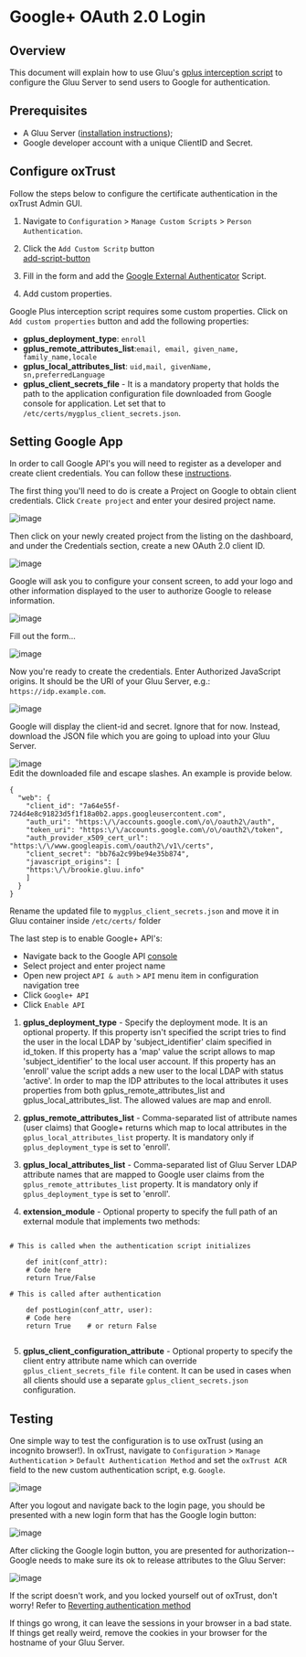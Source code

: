 # Google+ OAuth 2.0 Login

## Overview 
This document will explain how to use Gluu's 
[gplus interception script](https://raw.githubusercontent.com/GluuFederation/oxAuth/master/Server/integrations/gplus/GooglePlusExternalAuthenticator.py) to configure the Gluu Server to send users to Google for authentication. 

## Prerequisites
- A Gluu Server ([installation instructions](../installation-guide/index.md));
- Google developer account with a unique ClientID and Secret. 

## Configure oxTrust       

Follow the steps below to configure the certificate authentication in the oxTrust Admin GUI.       

1. Navigate to `Configuration` > `Manage Custom Scripts` > `Person Authentication`.        

1. Click the `Add Custom Scritp` button       
[add-script-button](../img/admin-guide/multi-factor/add-script-button.png)       

1. Fill in the form and add the [Google External Authenticator](https://raw.githubusercontent.com/GluuFederation/oxAuth/master/Server/integrations/gplus/GooglePlusExternalAuthenticator.py) Script.       

1. Add custom properties.

Google Plus interception script requires some custom properties. Click on `Add custom properties` button and add the following properties:       

 * __gplus_deployment_type__: `enroll`
 * __gplus_remote_attributes_list__:`email, email, given_name, family_name,locale`
 * __gplus_local_attributes_list__: `uid,mail, givenName, sn,preferredLanguage`
 * __gplus_client_secrets_file__ - It is a mandatory property that holds
   the path to the application configuration file downloaded from Google
   console for application. Let set that to `/etc/certs/mygplus_client_secrets.json`.

## Setting Google App
In order to call Google API's you will need to register as a developer and
create client credentials. You can follow these 
[instructions](https://developers.google.com/identity/protocols/OAuth2).

The first thing you'll need to do is create a Project on Google to obtain
client credentials. Click `Create project` and enter your desired
project name.        

![image](../img/admin-guide/multi-factor/01-create-project.png)              

Then click on your newly created project from the listing on the
dashboard, and under the Credentials section, create a new OAuth 2.0
client ID.        

![image](../img/admin-guide/multi-factor/02-create-oauth2-creds.png)       

Google will ask you to configure your consent screen, to add your logo
and other information displayed to the user to authorize Google to
release information.       

![image](../img/admin-guide/multi-factor/03-create-oauth2-creds.png)       

Fill out the form...       

![image](../img/admin-guide/multi-factor/04-configure-authorization-page.png)       
       
Now you're ready to create the credentials. Enter Authorized JavaScript
origins. It should be the URI of your Gluu Server, e.g.: `https://idp.example.com`.       

![image](../img/admin-guide/multi-factor/05-create-oauth2-creds.png)       

Google will display the client-id and secret. Ignore that for now. Instead, download the JSON file which you are going to upload into your Gluu Server.

![image](../img/admin-guide/multi-factor/06-download_json.png)   
Edit the downloaded file and escape slashes. An example is provide below.
     
```
{
  "web": {
    "client_id": "7a64e55f-724d4e8c91823d5f1f18a0b2.apps.googleusercontent.com",
    "auth_uri": "https:\/\/accounts.google.com\/o\/oauth2\/auth",
    "token_uri": "https:\/\/accounts.google.com\/o\/oauth2\/token",
    "auth_provider_x509_cert_url": "https:\/\/www.googleapis.com\/oauth2\/v1\/certs",
    "client_secret": "bb76a2c99be94e35b874",
    "javascript_origins": [
    "https:\/\/brookie.gluu.info"
    ]
  }
}
```
Rename the updated file to `mygplus_client_secrets.json` and move it in Gluu container inside `/etc/certs/` folder

The last step is to enable Google+ API's:       

- Navigate back to the Google API [console](https://console.developers.google.com/project)    
- Select project and enter project name    
- Open new project `API & auth` > `API` menu item in configuration navigation tree   
- Click `Google+ API`  
- Click `Enable API`   


1) **gplus_deployment_type** - Specify the deployment mode. It is an
optional property. If this property isn't specified the script tries to
find the user in the local LDAP by 'subject_identifier' claim specified
in id_token. If this property has a 'map' value the script allows to map
'subject_identifier' to the local user account. If this property has an
'enroll' value the script adds a new user to the local LDAP with status
'active'. In order to map the IDP attributes to the local attributes it
uses properties from both gplus_remote_attributes_list and
gplus_local_attributes_list. The allowed values are map and enroll.

2) **gplus_remote_attributes_list** - Comma-separated list of attribute
names (user claims) that Google+ returns which map to local attributes
in the `gplus_local_attributes_list` property. It is mandatory only if
`gplus_deployment_type` is set to 'enroll'.

3) **gplus_local_attributes_list** - Comma-separated list of Gluu Server
LDAP attribute names that are mapped to Google user claims from the
`gplus_remote_attributes_list` property. It is mandatory only if
`gplus_deployment_type` is set to 'enroll'.

4) **extension_module** - Optional property to specify the full path of
an external module that implements two methods:

```
    
# This is called when the authentication script initializes

    def init(conf_attr):
    # Code here
    return True/False
 
# This is called after authentication

    def postLogin(conf_attr, user):
    # Code here
    return True    # or return False
        
```

5) **gplus_client_configuration_attribute** - Optional property to
specify the client entry attribute name which can override
`gplus_client_secrets_file file` content. It can be used in cases when
all clients should use a separate `gplus_client_secrets.json`
configuration.

## Testing

One simple way to test the configuration is to use oxTrust (using an incognito browser!). In oxTrust, navigate to `Configuration` > `Manage Authentication` > `Default Authentication Method` and set the `oxTrust ACR` field to the new custom authentication script, e.g. `Google`.

![image](../img/admin-guide/multi-factor/08-select_default_authentication.png)       

After you logout and navigate back to the login page, you should be presented with a new login
form that has the Google login button:       
       
![image](../img/admin-guide/multi-factor/09-google-authentication-button.png)       
       
After clicking the Google login button, you are presented for
authorization--Google needs to make sure its ok to release attributes to
the Gluu Server:       

![image](../img/admin-guide/multi-factor/10-google-authorization.png)       

If the script doesn't work, and you locked yourself out of oxTrust,
don't worry! Refer to [Reverting authentication method](../operation/faq/#revert-authentication-method)       

If things go wrong, it can leave the sessions in your browser in a bad
state. If things get really weird, remove the cookies in your browser
for the hostname of your Gluu Server.
